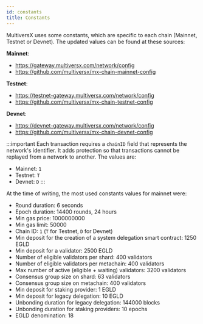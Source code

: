 ```yaml
---
id: constants
title: Constants
---
```


MultiversX uses some constants, which are specific to each chain (Mainnet, Testnet or Devnet). The updated values can be found at these sources:

**Mainnet**:

- https://gateway.multiversx.com/network/config
- https://github.com/multiversx/mx-chain-mainnet-config

**Testnet**:

- https://testnet-gateway.multiversx.com/network/config
- https://github.com/multiversx/mx-chain-testnet-config

**Devnet**:

- https://devnet-gateway.multiversx.com/network/config
- https://github.com/multiversx/mx-chain-devnet-config

:::important
Each transaction requires a `chainID` field that represents the network's identifier. It adds protection so that transactions cannot be replayed from a network to another.
The values are:

- Mainnet: `1`
- Testnet: `T`
- Devnet: `D`
  :::

At the time of writing, the most used constants values for mainnet were:

- Round duration: 6 seconds
- Epoch duration: 14400 rounds, 24 hours
- Min gas price: 1000000000
- Min gas limit: 50000
- Chain ID: `1` (`T` for Testnet, `D` for Devnet)
- Min deposit for the creation of a system delegation smart contract: 1250 EGLD
- Min deposit for a validator: 2500 EGLD
- Number of eligible validators per shard: 400 validators
- Number of eligible validators per metachain: 400 validators
- Max number of active (eligible + waiting) validators: 3200 validators
- Consensus group size on shard: 63 validators
- Consensus group size on metachain: 400 validators
- Min deposit for staking provider: 1 EGLD
- Min deposit for legacy delegation: 10 EGLD
- Unbonding duration for legacy delegation: 144000 blocks
- Unbonding duration for staking providers: 10 epochs
- EGLD denomination: 18
